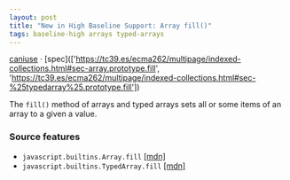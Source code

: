 ```yaml
---
layout: post
title: "New in High Baseline Support: Array fill()"
tags: baseline-high arrays typed-arrays
---
```


[caniuse](https://caniuse.com/?search=array-fill) · [spec](['https://tc39.es/ecma262/multipage/indexed-collections.html#sec-array.prototype.fill', 'https://tc39.es/ecma262/multipage/indexed-collections.html#sec-%25typedarray%25.prototype.fill'])

The `fill()` method of arrays and typed arrays sets all or some items of an array to a given a value.

### Source features

- ``javascript.builtins.Array.fill`` [[mdn]](https://https://developer.mozilla.org/en-US/search?q=javascript.builtins.Array.fill)
- ``javascript.builtins.TypedArray.fill`` [[mdn]](https://https://developer.mozilla.org/en-US/search?q=javascript.builtins.TypedArray.fill)
